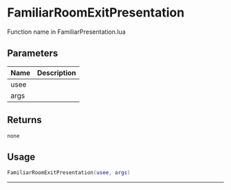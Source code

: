 # FamiliarRoomExitPresentation

Function name in FamiliarPresentation.lua

## Parameters

| Name | Description |
| ---- | ----------- |
| usee |             |
| args |             |

## Returns

`none`

## Usage

```lua
FamiliarRoomExitPresentation(usee, args)
```

---
